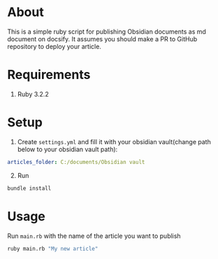 # About

This is a simple ruby script for publishing Obsidian documents as md document on docsify. It assumes you should make a PR to GitHub repository to deploy your article.

# Requirements

1. Ruby 3.2.2

# Setup

1. Create `settings.yml` and fill it with your obsidian vault(change path below to your obsidian vault path):

```yaml
articles_folder: C:/documents/Obsidian vault
```
2. Run
```bash
bundle install
```

# Usage
Run `main.rb` with the name of the article you want to publish

```bash
ruby main.rb "My new article"
```
